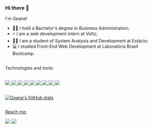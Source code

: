### Hi there 👋

I'm Geane!

- 🧑‍🎓 I hold a Bachelor's degree in Business Administration;
- ⚡ I am a web development intern at Voltz;
- 👩‍💻 I am a student of System Analysis and Development at Estácio;
- 💻 I studied Front-End Web Development at Laboratória Brasil Bootcamp.
##

Technologies and tools:

<div style="display: inline_block"><br>
   <a href="https://developer.mozilla.org/en-US/docs/Learn/Getting_started_with_the_web/HTML_basics">
  <img src="https://skillicons.dev/icons?i=html"/>
  <a href="https://developer.mozilla.org/en-US/docs/Web/CSS">
  <img src="https://skillicons.dev/icons?i=css"/>
  <a href="https://developer.mozilla.org/en-US/docs/Learn/JavaScript/First_steps/What_is_JavaScript">
  <img src="https://skillicons.dev/icons?i=js"/>
   <a href="https://www.typescriptlang.org/">
  <img src="https://skillicons.dev/icons?i=typescript"/>
   <a href="https://react.dev/">
  <img src="https://skillicons.dev/icons?i=react"/>
   <a href="https://nextjs.org/">
  <img src="https://skillicons.dev/icons?i=nextjs"/>
   <a href="https://figma.com">
  <img src="https://skillicons.dev/icons?i=figma"/>
  <a href="https://git-scm.com/">
  <img src="https://skillicons.dev/icons?i=git"/>
  <a href="https://jestjs.io/pt-BR/">
  <img src="https://skillicons.dev/icons?i=jest"/>
</div>
      
##
      
   ![Geane's GitHub stats](https://github-readme-stats.vercel.app/api?username=geanemr&show_icons=true&theme=radical)
  
##
Reach me:

<a href = "mailto:geaneramos1995@gmail.com"><img src="https://img.shields.io/badge/-Gmail-%23333?style=for-the-badge&logo=gmail&logoColor=white" target="_blank"></a>
  <a href="https://www.linkedin.com/in/geane-moraes-ramos" target="_blank"><img src="https://img.shields.io/badge/-LinkedIn-%230077B5?style=for-the-badge&logo=linkedin&logoColor=white" target="_blank"></a> 

<div>
  
  
